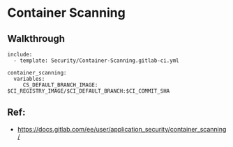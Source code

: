 # Container Scanning 

## Walkthrough 

```
include:
  - template: Security/Container-Scanning.gitlab-ci.yml

container_scanning:
  variables:
     CS_DEFAULT_BRANCH_IMAGE: $CI_REGISTRY_IMAGE/$CI_DEFAULT_BRANCH:$CI_COMMIT_SHA

```


## Ref:

  * https://docs.gitlab.com/ee/user/application_security/container_scanning/
